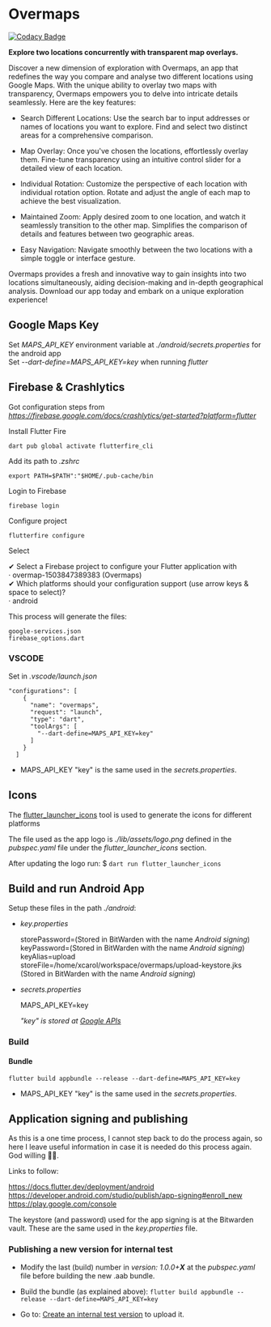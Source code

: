 # Overmaps

[![Codacy Badge](https://app.codacy.com/project/badge/Grade/bebc173017684c0db197fa10ab538c39)](https://app.codacy.com/gh/xcarol/overmaps/dashboard?utm_source=gh&utm_medium=referral&utm_content=&utm_campaign=Badge_grade)

**Explore two locations concurrently with transparent map overlays.**  

Discover a new dimension of exploration with Overmaps, an app that redefines the way you compare and analyse two different locations using Google Maps. With the unique ability to overlay two maps with transparency, Overmaps empowers you to delve into intricate details seamlessly. Here are the key features:  

- Search Different Locations:
    Use the search bar to input addresses or names of locations you want to explore.
    Find and select two distinct areas for a comprehensive comparison.

- Map Overlay:
    Once you've chosen the locations, effortlessly overlay them.
    Fine-tune transparency using an intuitive control slider for a detailed view of each location.

- Individual Rotation:
    Customize the perspective of each location with individual rotation option.
    Rotate and adjust the angle of each map to achieve the best visualization.

- Maintained Zoom:
    Apply desired zoom to one location, and watch it seamlessly transition to the other map.
    Simplifies the comparison of details and features between two geographic areas.

- Easy Navigation:
    Navigate smoothly between the two locations with a simple toggle or interface gesture.

Overmaps provides a fresh and innovative way to gain insights into two locations simultaneously, aiding decision-making and in-depth geographical analysis. Download our app today and embark on a unique exploration experience!

## Google Maps Key

Set _MAPS_API_KEY_ environment variable at _./android/secrets.properties_  for the android app  
Set _--dart-define=MAPS_API_KEY=key_ when running _flutter_

## Firebase & Crashlytics

Got configuration steps from _https://firebase.google.com/docs/crashlytics/get-started?platform=flutter_  

Install Flutter Fire

    dart pub global activate flutterfire_cli

Add its path to _.zshrc_

    export PATH=$PATH":"$HOME/.pub-cache/bin

Login to Firebase  

    firebase login

Configure project  

    flutterfire configure

Select  

✔ Select a Firebase project to configure your Flutter application with  
· overmap-1503847389383 (Overmaps)  
✔ Which platforms should your configuration support (use arrow keys & space to select)?  
· android  

This process will generate the files:  

    google-services.json
    firebase_options.dart

### VSCODE

Set in _.vscode/launch.json_

    "configurations": [
        {
          "name": "overmaps",
          "request": "launch",
          "type": "dart",
          "toolArgs": [
            "--dart-define=MAPS_API_KEY=key"
          ]
        }
      ]

- MAPS_API_KEY "key" is the same used in the _secrets.properties_.  

## Icons

The [flutter_launcher_icons](https://pub.dev/packages/flutter_launcher_icons) tool is used to generate the icons for different platforms  

The file used as the app logo is _./lib/assets/logo.png_  defined in the _pubspec.yaml_ file under the _flutter_launcher_icons_ section.  

After updating the logo run:  $ `dart run flutter_launcher_icons`

## Build and run Android App

Setup these files in the path _./android_:  

- _key.properties_

    storePassword=(Stored in BitWarden with the name _Android signing_)  
    keyPassword=(Stored in BitWarden with the name _Android signing_)  
    keyAlias=upload  
    storeFile=/home/xcarol/workspace/overmaps/upload-keystore.jks (Stored in BitWarden with the name _Android signing_)  

- _secrets.properties_

    MAPS_API_KEY=key  

    _"key" is stored at [Google APIs](https://console.cloud.google.com/apis/credentials/key/266?project=overmap-1503847389383)_

### Build

#### Bundle

`flutter build appbundle --release --dart-define=MAPS_API_KEY=key`

- MAPS_API_KEY "key" is the same used in the _secrets.properties_.  

## Application signing and publishing

As this is a one time process, I cannot step back to do the process again, so here I leave useful information in case it is needed do this process again. God willing 🤞😅.  

Links to follow:  

<https://docs.flutter.dev/deployment/android>  
<https://developer.android.com/studio/publish/app-signing#enroll_new>  
<https://play.google.com/console>  

The keystore (and password) used for the app signing is at the Bitwarden vault. These are the same used in the _key.properties_ file.  

### Publishing a new version for internal test

- Modify the last (build) number in _version: 1.0.0+**X**_ at the _pubspec.yaml_ file before building the new .aab bundle.

- Build the bundle (as explained above): `flutter build appbundle --release --dart-define=MAPS_API_KEY=key`

- Go to: [Create an internal test version](https://play.google.com/console/u/0/developers/5602401961225582177/app/4974805149532825109/app-dashboard) to upload it.
